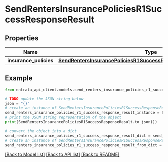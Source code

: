 # SendRentersInsurancePoliciesR1SuccessResponseResult


## Properties

Name | Type | Description | Notes
------------ | ------------- | ------------- | -------------
**insurance_policies** | [**SendRentersInsurancePoliciesR1SuccessResponseResultInsurancePolicies**](SendRentersInsurancePoliciesR1SuccessResponseResultInsurancePolicies.md) |  | 

## Example

```python
from entrata_api_client.models.send_renters_insurance_policies_r1_success_response_result import SendRentersInsurancePoliciesR1SuccessResponseResult

# TODO update the JSON string below
json = "{}"
# create an instance of SendRentersInsurancePoliciesR1SuccessResponseResult from a JSON string
send_renters_insurance_policies_r1_success_response_result_instance = SendRentersInsurancePoliciesR1SuccessResponseResult.from_json(json)
# print the JSON string representation of the object
print(SendRentersInsurancePoliciesR1SuccessResponseResult.to_json())

# convert the object into a dict
send_renters_insurance_policies_r1_success_response_result_dict = send_renters_insurance_policies_r1_success_response_result_instance.to_dict()
# create an instance of SendRentersInsurancePoliciesR1SuccessResponseResult from a dict
send_renters_insurance_policies_r1_success_response_result_from_dict = SendRentersInsurancePoliciesR1SuccessResponseResult.from_dict(send_renters_insurance_policies_r1_success_response_result_dict)
```
[[Back to Model list]](../README.md#documentation-for-models) [[Back to API list]](../README.md#documentation-for-api-endpoints) [[Back to README]](../README.md)


